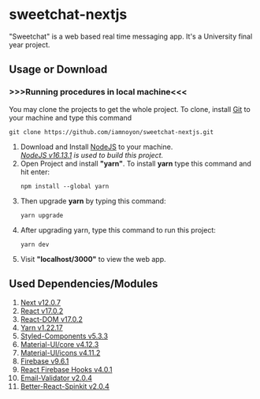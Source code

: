 # sweetchat-nextjs
"Sweetchat" is a web based real time messaging app. It's a University final year project.

## Usage or Download
### >>>Running procedures in local machine<<<
You may clone the projects to get the whole project. To clone, install [Git](https://git-scm.com/) to your machine and type this command  
```git
git clone https://github.com/iamnoyon/sweetchat-nextjs.git
```
1. Download and Install [NodeJS](https://nodejs.org/en/) to your machine.<br>
       _[NodeJS v16.13.1](https://nodejs.org/dist/v16.13.1/node-v16.13.1-x64.msi) is used to build this project._
2. Open Project and install **"yarn"**. To install **yarn** type this command and hit enter:
      ```git
      npm install --global yarn
      ```
3. Then upgrade **yarn** by typing this command:
      ```git
      yarn upgrade
      ```
4. After upgrading yarn, type this command to run this project:
  	  ```git
      yarn dev
      ```
5. Visit **"localhost/3000"** to view the web app.


## Used Dependencies/Modules
   1. [Next v12.0.7](https://nextjs.org/)
   2. [React v17.0.2](https://reactjs.org/)
   3. [React-DOM v17.0.2](https://www.npmjs.com/package/react-dom)
   4. [Yarn v1.22.17](https://yarnpkg.com/getting-started)
   5. [Styled-Components v5.3.3](https://styled-components.com/)
   6. [Material-UI/core v4.12.3](https://www.npmjs.com/package/@material-ui/core)
   7. [Material-UI/icons v4.11.2](https://www.npmjs.com/package/@material-ui/icons)
   8. [Firebase v9.6.1](https://firebase.google.com/)
   9. [React Firebase Hooks v4.0.1](https://www.npmjs.com/package/react-firebase-hooks)
   10. [Email-Validator v2.0.4](https://www.npmjs.com/package/email-validator)
   11. [Better-React-Spinkit v2.0.4](https://www.npmjs.com/package/better-react-spinkit)

